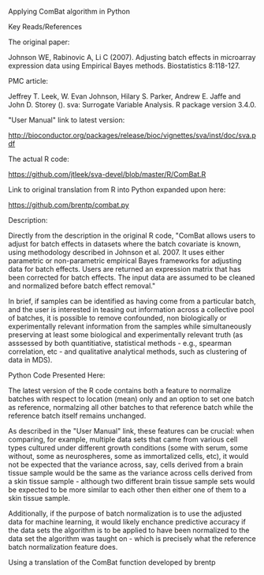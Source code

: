 Applying ComBat algorithm in Python

Key Reads/References

The original paper:

Johnson WE, Rabinovic A, Li C (2007). Adjusting batch effects in microarray
expression data using Empirical Bayes methods. Biostatistics 8:118-127.  

PMC article:

Jeffrey T. Leek, W. Evan Johnson, Hilary S. Parker, Andrew E. Jaffe
and John D. Storey (). sva: Surrogate Variable Analysis. R package
version 3.4.0.

"User Manual" link to latest version:

http://bioconductor.org/packages/release/bioc/vignettes/sva/inst/doc/sva.pdf

The actual R code:

https://github.com/jtleek/sva-devel/blob/master/R/ComBat.R

Link to original translation from R into Python expanded upon here:

https://github.com/brentp/combat.py

Description:

Directly from the description in the original R code, "ComBat allows users to adjust for batch effects in datasets where the batch covariate is known, using methodology described in Johnson et al. 2007. It uses either parametric or non-parametric empirical Bayes frameworks for adjusting data for batch effects. Users are returned an expression matrix that has been corrected for batch effects. The input data are assumed to be cleaned and normalized before batch effect removal." 

In brief, if samples can be identified as having come from a particular batch, and the user is interested in teasing out information across a collective pool of batches, it is possible to remove confounded, non biologically or experimentally relevant information from the samples while simultaneously preserving at least some biological and experimentally relevant truth (as asssessed by both quantitiative, statistical methods - e.g., spearman correlation, etc - and qualitative analytical methods, such as clustering of data in MDS). 

Python Code Presented Here:

The latest version of the R code contains both a feature to normalize batches with respect to location (mean) only and an option to set one batch as reference, normalzing all other batches to that reference batch while the reference batch itself remains unchanged.

As described in the "User Manual" link, these features can be crucial: when comparing, for example, multiple data sets that came from various cell types cultured under different growth conditions (some with serum, some without, some as neurospheres, some as immortalized cells, etc), it would not be expected that the variance across, say, cells derived from a brain tissue sample would be the same as the variance across cells derived from a skin tissue sample - although two different brain tissue sample sets would be expected to be more similar to each other then either one of them to a skin tissue sample. 

Additionally, if the purpose of batch normalization is to use the adjusted data for machine learning, it would likely enchance predictive accuracy if the data sets the algorithm is to be applied to have been normalized to the data set the algorithm was taught on - which is precisely what the reference batch normalization feature does.

Using a translation of the ComBat function developed by brentp

